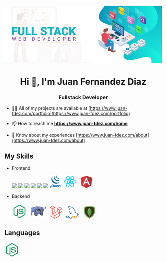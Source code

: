
![fullstack](/images/fullstack1.jpg)

<h1 align="center">Hi 👋, I'm Juan Fernandez Diaz</h1>
<h3 align="center">Fullstack Developer</h3>

- 👨‍💻 All of my projects are available at [https://www.juan-fdez.com/portfolio](https://www.juan-fdez.com/portfolio)

- 📫 How to reach me **https://www.juan-fdez.com/home**

- 📄 Know about my experiences [https://www.juan-fdez.com/about](https://www.juan-fdez.com/about)

## My Skills

- Frontend
  <p>
    <img src="https://img.icons8.com/color/48/000000/html-5--v1.png"/>
    <img src="https://img.icons8.com/color/48/000000/css3.png"/>
    <img src="https://img.icons8.com/color/48/000000/sass.png"/>
    <img src="https://img.icons8.com/color/48/000000/bootstrap.png"/>
    <img src="https://img.icons8.com/color/48/000000/javascript--v1.png"/>
    <img src="https://img.icons8.com/color/48/000000/typescript.png"/>
    <img src="/images/jquery.png"/ width="42px">
    <img src="/images/react.png"/ width="42px"> &nbsp;
    <img src="/images/angular.png"/ width="38px">
  </p>

- Backend
   <p>
    <img src="/images/node.png"/ width="48px"> &nbsp;
    <img src="/images/php.png"/ width="50px"> &nbsp;
    <img src="/images/laravel.png"/ width="40px"> &nbsp;
    <img src="/images/mysql.png"/ width="42px"> &nbsp;
    <img src="/images/mongo.png"/ width="42px">
  </p>
  
## Languages
  <p>
    <img src="/images/node.png"/ width="48px"> &nbsp;
  </p>
  


